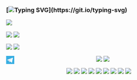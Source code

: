 ### [![Typing SVG](https://readme-typing-svg.demolab.com?font=Abyssinica+SIL&size=21&pause=1000&color=F70000&background=72684E00&center=true&vCenter=true&width=435&lines=Hello+there!;Obsidian+Maximus+welcomes+you!)](https://git.io/typing-svg)

<!--![GitHub Stats](https://github-readme-stats.vercel.app/api?username=ObsidianMaximus&theme=synthwave)

![Top Languages](https://github-readme-stats.vercel.app/api/top-langs/?username=OBSIDIANMAXIMUS&show_icons=true&theme=2077)

[![GitHub Streak](https://streak-stats.demolab.com/?user=ObsidianMaximus&theme=buefy-dark)](https://git.io/streak-stats) -->

![](http://github-profile-summary-cards.vercel.app/api/cards/profile-details?username=ObsidianMaximus&theme=2077) 

![](http://github-profile-summary-cards.vercel.app/api/cards/repos-per-language?username=ObsidianMaximus&theme=2077) ![](http://github-profile-summary-cards.vercel.app/api/cards/most-commit-language?username=ObsidianMaximus&theme=2077)

![](http://github-profile-summary-cards.vercel.app/api/cards/stats?username=ObsidianMaximus&theme=2077) ![](http://github-profile-summary-cards.vercel.app/api/cards/productive-time?username=ObsidianMaximus&theme=2077&utcOffset=8)

<a href="https://t.me/liegemaximo">
  <img align="left" alt="Obsidian's Telegram" width="22px" src="https://raw.githubusercontent.com/edent/SuperTinyIcons/master/images/svg/telegram.svg" />
</a>
 
<p align="center">
 <img src="https://komarev.com/ghpvc/?username=ObsidianMaximus&style=flat-square"/>
 
 
 <img src="https://img.shields.io/badge/dynamic/json?logo=github&label=GitHub+Followers&labelColor=282c34&color=181717&query=%24.data.totalSubs&url=https%3A%2F%2Fapi.spencerwoo.com%2Fsubstats%2F%3Fsource%3Dgithub%26queryKey%3DObsidianMaximus&longCache=true"/>
</p>

<p align="center">

<img src="https://img.shields.io/badge/-Ubuntu-E95420?logo=Ubuntu&logoColor=fff"/>

<img src="https://img.shields.io/badge/-AOSP-023020?logo=Android&logoColor=fffhttps://img.shields.io/badge/-AOSP-3DDC84?logo=Android&logoColor=fff"/>
<img src="https://img.shields.io/badge/-Git-F05032?logo=Git&logoColor=fff"/>
<img src="https://img.shields.io/badge/-Bash-4E8825?logo=GNUBash&logoColor=fff"/>
<img src="https://img.shields.io/badge/-Kernel-A8B9CC?logo=C&logoColor=fff"/>
<img src="https://img.shields.io/badge/-CPP-black?logo=c%2B%2B&style=social"/>
<img src="https://img.shields.io/badge/-Py.-3776AB?logo=Python&logoColor=fff"/>
<img src="https://img.shields.io/badge/-Bots-5865F2?logo=Discord&logoColor=fff"/>

<img src="https://img.shields.io/badge/-Bots-26A5E4?logo=Telegram&logoColor=fff"/>




</p>


<p align="center">

<!--<img src="https://img.shields.io/badge/-Win11-0078D4?logo=Windows11&logoColor=fff"/>
<img src="https://img.shields.io/badge/-CliGuy-241F31?logo=GnomeTerminal&logoColor=fff"/>
<img src="https://img.shields.io/badge/-WSL2-4D4D4D?logo=WindowsTerminal&logoColor=fff"/>


-->
<!--
For Statistics:
https://github-readme-stats.vercel.app/api?username=suyashpatil400&count_private=true&show_icons=true&theme=radical
 
For Top Languages:
https://github-readme-stats.vercel.app/api/top-langs/?username=SUYASHPATIL400&show_icons=true&theme=radical
 
For Adding Icons to profile:
https://img.shields.io/badge/-HTML-e34f26?logo=html5&logoColor=fff

For icons:

    https://simpleicons.org/
-->
